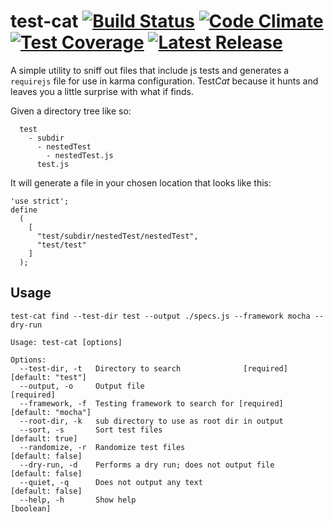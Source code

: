 # test-cat [![Build Status](https://travis-ci.org/lawrencec/test-cat.svg?branch=master)](https://travis-ci.org/lawrencec/test-cat) [![Code Climate](https://img.shields.io/codeclimate/github/lawrencec/test-cat.svg)](https://codeclimate.com/github/lawrencec/test-cat) [![Test Coverage](https://img.shields.io/codeclimate/coverage/github/lawrencec/test-cat.svg)](https://codeclimate.com/github/lawrencec/test-cat/coverage) [![Latest Release](https://img.shields.io/github/release/lawrencec/test-cat.svg)](https://github.com/lawrencec/test-cat/releases)


A simple utility to sniff out files that include js tests and generates a `requirejs` file for use in karma configuration.
Test*Cat* because it hunts and leaves you a little surprise with what if finds.

Given a directory tree like so:

```
  test
    - subdir
      - nestedTest
        - nestedTest.js
      test.js
```

It will generate a file in your chosen location that looks like this:

```
'use strict';
define
  (
    [
      "test/subdir/nestedTest/nestedTest",
      "test/test"
    ]
  );
```
## Usage

```test-cat find --test-dir test --output ./specs.js --framework mocha --dry-run```

```
Usage: test-cat [options]

Options:
  --test-dir, -t   Directory to search              [required] [default: "test"]
  --output, -o     Output file                                        [required]
  --framework, -f  Testing framework to search for [required] [default: "mocha"]
  --root-dir, -k   sub directory to use as root dir in output
  --sort, -s       Sort test files                               [default: true]
  --randomize, -r  Randomize test files                         [default: false]
  --dry-run, -d    Performs a dry run; does not output file     [default: false]
  --quiet, -q      Does not output any text                     [default: false]
  --help, -h       Show help                                           [boolean]
```

